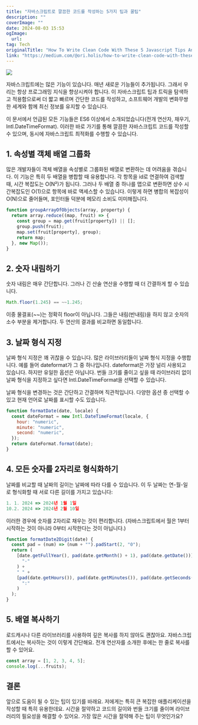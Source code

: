 ```yaml
---
title: "자바스크립트로 깔끔한 코드를 작성하는 5가지 팁과 꿀팁"
description: ""
coverImage: ""
date: 2024-08-03 15:53
ogImage: 
  url: 
tag: Tech
originalTitle: "How To Write Clean Code With These 5 Javascript Tips And Tricks"
link: "https://medium.com/@ori.holis/how-to-write-clean-code-with-these-5-javascript-tips-and-tricks-c3675914cc4d"
---
```




<img src="/assets/img/HowToWriteCleanCodeWithThese5JavascriptTipsAndTricks_0.png" />

자바스크립트에는 많은 기능이 있습니다. 매년 새로운 기능들이 추가됩니다. 그래서 우리는 항상 프로그래밍 지식을 향상시켜야 합니다. 이 자바스크립트 팁과 트릭을 탐색하고 적용함으로써 더 짧고 빠르며 간단한 코드를 작성하고, 소프트웨어 개발의 변화무쌍한 세계와 함께 최신 정보를 유지할 수 있습니다.

이 문서에서 언급된 모든 기능들은 ES6 이상에서 소개되었습니다(전개 연산자, 채우기, Intl.DateTimeFormat). 이러한 바로 가기를 통해 깔끔한 자바스크립트 코드를 작성할 수 있으며, 동시에 자바스크립트 최적화를 수행할 수 있습니다.

## 1. 속성별 객체 배열 그룹화

<div class="content-ad"></div>

많은 개발자들이 객체 배열을 속성별로 그룹화된 배열로 변환하는 데 어려움을 겪습니다. 이 기능은 특히 두 배열을 병합할 때 유용합니다. 각 항목을 id로 연결하여 검색할 때, 시간 복잡도는 O(N²)가 됩니다. 그러나 두 배열 중 하나를 맵으로 변환하면 상수 시간복잡도인 O(1)으로 항목에 바로 액세스할 수 있습니다. 이렇게 하면 병합의 복잡성이 O(N)으로 줄어들며, 포인터들 덕분에 메모리 소비도 미미해집니다.

```js
function groupArrayOfObjects(array, property) {
  return array.reduce((map, fruit) => {
    const group = map.get(fruit[property]) || [];
    group.push(fruit);
    map.set(fruit[property], group);
    return map;
  }, new Map());
}
```

## 2. 숫자 내림하기

숫자 내림은 매우 간단합니다. 그러나 긴 산술 연산을 수행할 때 더 간결하게 할 수 있습니다.

<div class="content-ad"></div>

```js
Math.floor(1.245) == ~~1.245;
```

이중 물결표(~~)는 정확히 floor이 아닙니다. 그들은 내림(반내림)을 하지 않고 숫자의 소수 부분을 제거합니다. 두 연산의 결과를 비교하면 동일합니다.

## 3. 날짜 형식 지정

날짜 형식 지정은 꽤 귀찮을 수 있습니다. 많은 라이브러리들이 날짜 형식 지정을 수행합니다. 예를 들어 dateformat가 그 중 하나입니다. dateformat은 가장 널리 사용되고 있습니다. 하지만 유일한 옵션은 아닙니다. 번들 크기를 줄이고 싶을 때 라이브러리 없이 날짜 형식을 지정하고 싶다면 Intl.DateTimeFormat을 선택할 수 있습니다.

<div class="content-ad"></div>

날짜 형식을 변경하는 것은 간단하고 간결하며 직관적입니다. 다양한 옵션 중 선택할 수 있고 현재 언어로 날짜를 표시할 수도 있습니다.

```js
function formatDate(date, locale) {
  const dateFormat = new Intl.DateTimeFormat(locale, {
    hour: "numeric",
    minute: "numeric",
    second: "numeric",
  });
  return dateFormat.format(date);
}
```

## 4. 모든 숫자를 2자리로 형식화하기

날짜를 비교할 때 날짜의 길이는 날짜에 따라 다를 수 있습니다. 이 두 날짜는 연-월-일로 형식화할 때 서로 다른 길이를 가지고 있습니다:

<div class="content-ad"></div>

```js
1. 1. 2024 => 2024년 1월 1일
10.2. 2024 => 2024년 2월 10일
```

이러한 경우에 숫자를 2자리로 채우는 것이 편리합니다. (자바스크립트에서 월은 1부터 시작하는 것이 아니라 0부터 시작한다는 것이 아닙니다.)

```js
function formatDate2Digit(date) {
  const pad = (num) => (num + "").padStart(2, "0");
  return (
    [date.getFullYear(), pad(date.getMonth() + 1), pad(date.getDate())].join(
      "-"
    ) +
    " " +
    [pad(date.getHours()), pad(date.getMinutes()), pad(date.getSeconds())].join(
      ":"
    )
  );
}
```

## 5. 배열 복사하기

<div class="content-ad"></div>

로드캐시나 다른 라이브러리를 사용하여 깊은 복사를 하지 않아도 괜찮아요. 자바스크립트에서는 복사하는 것이 이렇게 간단해요. 전개 연산자를 소개한 후에는 한 줄로 복사를 할 수 있어요.

```js
const array = [1, 2, 3, 4, 5];
console.log(...fruits);
```

## 결론

앞으로 도움이 될 수 있는 팁이 있기를 바래요. 저에게는 특히 큰 복잡한 애플리케이션을 작성할 때 특히 유용한데요. 시간을 절약하고 코드의 길이와 번들 크기를 줄이며 라이브러리의 필요성을 해결할 수 있어요.
가장 많은 시간을 절약해 주는 팁이 무엇인가요?

<div class="content-ad"></div>
